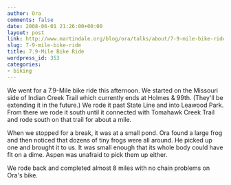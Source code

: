 ```yaml
---
author: Ora
comments: false
date: 2008-06-01 21:26:00+00:00
layout: post
link: http://www.martindale.org/blog/ora/talks/about/7-9-mile-bike-ride
slug: 7-9-mile-bike-ride
title: 7.9-Mile Bike Ride
wordpress_id: 353
categories:
- biking
---
```


We went for a 7.9-Mile bike ride this afternoon. We started on the Missouri side of Indian Creek Trail which currently ends at Holmes & 99th. (They'll be extending it in the future.) We rode it past State Line and into Leawood Park. From there we rode it south until it connected with Tomahawk Creek Trail and rode south on that trail for about a mile.  
  
When we stopped for a break, it was at a small pond. Ora found a large frog and then noticed that dozens of tiny frogs were all around. He picked up one and brought it to us. It was small enough that its whole body could have fit on a dime. Aspen was unafraid to pick them up either.  
  
We rode back and completed almost 8 miles with no chain problems on Ora's bike.
